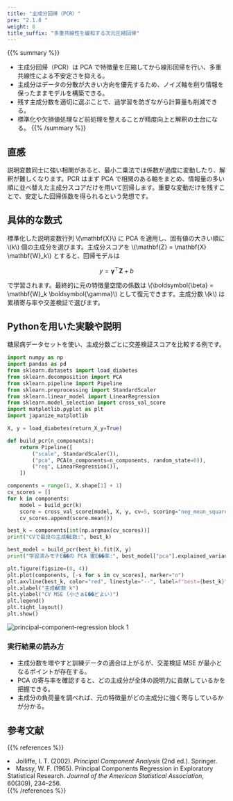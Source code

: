```yaml
---
title: "主成分回帰（PCR）"
pre: "2.1.8 "
weight: 8
title_suffix: "多重共線性を緩和する次元圧縮回帰"
---
```


{{% summary %}}
- 主成分回帰（PCR）は PCA で特徴量を圧縮してから線形回帰を行い、多重共線性による不安定さを抑える。
- 主成分はデータの分散が大きい方向を優先するため、ノイズ軸を削り情報を保ったままモデルを構築できる。
- 残す主成分数を適切に選ぶことで、過学習を防ぎながら計算量も削減できる。
- 標準化や欠損値処理など前処理を整えることが精度向上と解釈の土台になる。
{{% /summary %}}

## 直感
説明変数同士に強い相関があると、最小二乗法では係数が過度に変動したり、解釈が難しくなります。PCR はまず PCA で相関のある軸をまとめ、情報量の多い順に並べ替えた主成分スコアだけを用いて回帰します。重要な変動だけを残すことで、安定した回帰係数を得られるという発想です。

## 具体的な数式
標準化した説明変数行列 \\(\mathbf{X}\\) に PCA を適用し、固有値の大きい順に \\(k\\) 個の主成分を選びます。主成分スコアを \\(\mathbf{Z} = \mathbf{X} \mathbf{W}_k\\) とすると、回帰モデルは

$$
y = \boldsymbol{\gamma}^\top \mathbf{Z} + b
$$

で学習されます。最終的に元の特徴量空間の係数は \\(\boldsymbol{\beta} = \mathbf{W}_k \boldsymbol{\gamma}\\) として復元できます。主成分数 \\(k\\) は累積寄与率や交差検証で選びます。

## Pythonを用いた実験や説明
糖尿病データセットを使い、主成分数ごとに交差検証スコアを比較する例です。

```python
import numpy as np
import pandas as pd
from sklearn.datasets import load_diabetes
from sklearn.decomposition import PCA
from sklearn.pipeline import Pipeline
from sklearn.preprocessing import StandardScaler
from sklearn.linear_model import LinearRegression
from sklearn.model_selection import cross_val_score
import matplotlib.pyplot as plt
import japanize_matplotlib

X, y = load_diabetes(return_X_y=True)

def build_pcr(n_components):
    return Pipeline([
        ("scale", StandardScaler()),
        ("pca", PCA(n_components=n_components, random_state=0)),
        ("reg", LinearRegression()),
    ])

components = range(1, X.shape[1] + 1)
cv_scores = []
for k in components:
    model = build_pcr(k)
    score = cross_val_score(model, X, y, cv=5, scoring="neg_mean_squared_error")
    cv_scores.append(score.mean())

best_k = components[int(np.argmax(cv_scores))]
print("CVで最良の主成�E数:", best_k)

best_model = build_pcr(best_k).fit(X, y)
print("学習済みモチE��の PCA 寁E��率:", best_model["pca"].explained_variance_ratio_)

plt.figure(figsize=(8, 4))
plt.plot(components, [-s for s in cv_scores], marker="o")
plt.axvline(best_k, color="red", linestyle="--", label=f"best={best_k}")
plt.xlabel("主成�E数 k")
plt.ylabel("CV MSE (小さぁE��どよい)")
plt.legend()
plt.tight_layout()
plt.show()
```

![principal-component-regression block 1](/images/basic/regression/principal-component-regression_block01.svg)

### 実行結果の読み方
- 主成分数を増やすと訓練データの適合は上がるが、交差検証 MSE が最小となるポイントが存在する。
- PCA の寄与率を確認すると、どの主成分が全体の説明力に貢献しているかを把握できる。
- 主成分の負荷量を調べれば、元の特徴量がどの主成分に強く寄与しているかが分かる。

## 参考文献
{{% references %}}
<li>Jolliffe, I. T. (2002). <i>Principal Component Analysis</i> (2nd ed.). Springer.</li>
<li>Massy, W. F. (1965). Principal Components Regression in Exploratory Statistical Research. <i>Journal of the American Statistical Association</i>, 60(309), 234–256.</li>
{{% /references %}}
